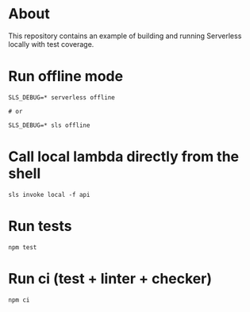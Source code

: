 # About

This repository contains an example of building and running Serverless locally with test coverage.

# Run offline mode

```shell
SLS_DEBUG=* serverless offline

# or

SLS_DEBUG=* sls offline
```

# Call local lambda directly from the shell

```shell
sls invoke local -f api
```

# Run tests

```shell
npm test
```

# Run ci (test + linter + checker)

```shell
npm ci
```